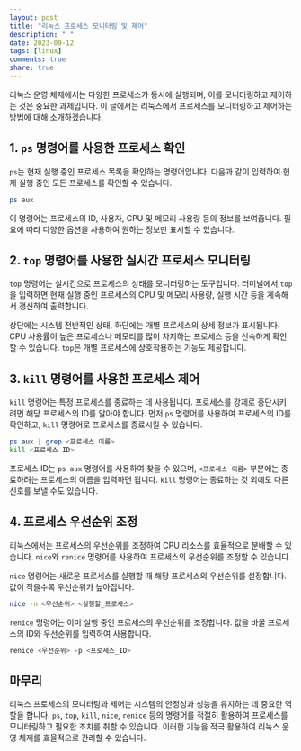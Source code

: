 ```yaml
---
layout: post
title: "리눅스 프로세스 모니터링 및 제어"
description: " "
date: 2023-09-12
tags: [linux]
comments: true
share: true
---
```


리눅스 운영 체제에서는 다양한 프로세스가 동시에 실행되며, 이를 모니터링하고 제어하는 것은 중요한 과제입니다. 이 글에서는 리눅스에서 프로세스를 모니터링하고 제어하는 방법에 대해 소개하겠습니다.

## 1. `ps` 명령어를 사용한 프로세스 확인

`ps`는 현재 실행 중인 프로세스 목록을 확인하는 명령어입니다. 다음과 같이 입력하여 현재 실행 중인 모든 프로세스를 확인할 수 있습니다.

```bash
ps aux
```

이 명령어는 프로세스의 ID, 사용자, CPU 및 메모리 사용량 등의 정보를 보여줍니다. 필요에 따라 다양한 옵션을 사용하여 원하는 정보만 표시할 수 있습니다.

## 2. `top` 명령어를 사용한 실시간 프로세스 모니터링

`top` 명령어는 실시간으로 프로세스의 상태를 모니터링하는 도구입니다. 터미널에서 `top`을 입력하면 현재 실행 중인 프로세스의 CPU 및 메모리 사용량, 실행 시간 등을 계속해서 갱신하여 출력합니다.

상단에는 시스템 전반적인 상태, 하단에는 개별 프로세스의 상세 정보가 표시됩니다. CPU 사용률이 높은 프로세스나 메모리를 많이 차지하는 프로세스 등을 신속하게 확인할 수 있습니다. `top`은 개별 프로세스에 상호작용하는 기능도 제공합니다.

## 3. `kill` 명령어를 사용한 프로세스 제어

`kill` 명령어는 특정 프로세스를 종료하는 데 사용됩니다. 프로세스를 강제로 중단시키려면 해당 프로세스의 ID를 알아야 합니다. 먼저 `ps` 명령어를 사용하여 프로세스의 ID를 확인하고, `kill` 명령어로 프로세스를 종료시킬 수 있습니다.

```bash
ps aux | grep <프로세스 이름>
kill <프로세스 ID>
```

프로세스 ID는 `ps aux` 명령어를 사용하여 찾을 수 있으며, `<프로세스 이름>` 부분에는 종료하려는 프로세스의 이름을 입력하면 됩니다. `kill` 명령어는 종료하는 것 외에도 다른 신호를 보낼 수도 있습니다.

## 4. 프로세스 우선순위 조정

리눅스에서는 프로세스의 우선순위를 조정하여 CPU 리소스를 효율적으로 분배할 수 있습니다. `nice`와 `renice` 명령어를 사용하여 프로세스의 우선순위를 조정할 수 있습니다.

`nice` 명령어는 새로운 프로세스를 실행할 때 해당 프로세스의 우선순위를 설정합니다. 값이 작을수록 우선순위가 높아집니다.

```bash
nice -n <우선순위> <실행할_프로세스>
```

`renice` 명령어는 이미 실행 중인 프로세스의 우선순위를 조정합니다. 값을 바꿀 프로세스의 ID와 우선순위를 입력하여 사용합니다.

```bash
renice <우선순위> -p <프로세스_ID>
```

## 마무리

리눅스 프로세스의 모니터링과 제어는 시스템의 안정성과 성능을 유지하는 데 중요한 역할을 합니다. `ps`, `top`, `kill`, `nice`, `renice` 등의 명령어를 적절히 활용하여 프로세스를 모니터링하고 필요한 조치를 취할 수 있습니다. 이러한 기능을 적극 활용하여 리눅스 운영 체제를 효율적으로 관리할 수 있습니다.
